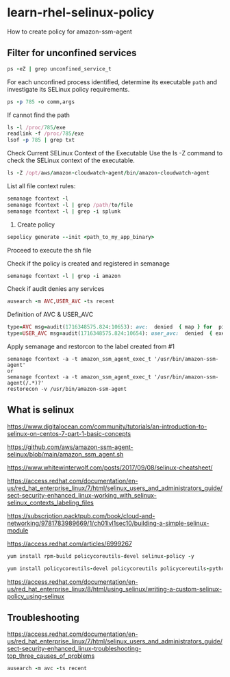 # learn-rhel-selinux-policy
How to create policy for amazon-ssm-agent

## Filter for unconfined services
```ruby
ps -eZ | grep unconfined_service_t
```
For each unconfined process identified, determine its executable `path` and investigate its SELinux policy requirements.
```ruby
ps -p 785 -o comm,args
```
If cannot find the path
```ruby
ls -l /proc/785/exe
readlink -f /proc/785/exe
lsof -p 785 | grep txt
```
Check Current SELinux Context of the Executable
Use the ls -Z command to check the SELinux context of the executable.
```ruby
ls -Z /opt/aws/amazon-cloudwatch-agent/bin/amazon-cloudwatch-agent
```
List all file context rules:
```ruby
semanage fcontext -l
semanage fcontext -l | grep /path/to/file
semanage fcontext -l | grep -i splunk
```
1. Create policy
```ruby
sepolicy generate --init <path_to_my_app_binary>
```
Proceed to execute the sh file

Check if the policy is created and registered in semanage
```ruby
semanage fcontext -l | grep -i amazon
```
Check if audit denies any services
```ruby
ausearch -m AVC,USER_AVC -ts recent
```
Definition of AVC & USER_AVC
```ruby
type=AVC msg=audit(1716348575.824:10653): avc:  denied  { map } for  pid=11245 comm="ausearch" path="/var/log/audit/audit.log.25" dev="xvdu" ino=138 scontext=system_u:system_r:amazon_ssm_agent_t:s0 tcontext=system_u:object_r:auditd_log_t:s0 tclass=file permissive=1
type=USER_AVC msg=audit(1716348575.824:10654): user_avc:  denied  { execute } for  pid=11245 comm="example_app" path="/path/to/resource" scontext=unconfined_u:unconfined_r:unconfined_t:s0 tcontext=system_u:object_r:user_home_t:s0 tclass=file permissive=0
```
Apply semanage and restorcon to the label created from #1
```
semanage fcontext -a -t amazon_ssm_agent_exec_t '/usr/bin/amazon-ssm-agent'
or
semanage fcontext -a -t amazon_ssm_agent_exec_t '/usr/bin/amazon-ssm-agent(/.*)?'
restorecon -v /usr/bin/amazon-ssm-agent
```
## What is selinux
https://www.digitalocean.com/community/tutorials/an-introduction-to-selinux-on-centos-7-part-1-basic-concepts

https://github.com/aws/amazon-ssm-agent-selinux/blob/main/amazon_ssm_agent.sh

https://www.whitewinterwolf.com/posts/2017/09/08/selinux-cheatsheet/

https://access.redhat.com/documentation/en-us/red_hat_enterprise_linux/7/html/selinux_users_and_administrators_guide/sect-security-enhanced_linux-working_with_selinux-selinux_contexts_labeling_files

https://subscription.packtpub.com/book/cloud-and-networking/9781783989669/1/ch01lvl1sec10/building-a-simple-selinux-module

https://access.redhat.com/articles/6999267

```ruby
yum install rpm-build policycoreutils-devel selinux-policy -y
```
```ruby
yum install policycoreutils-devel policycoreutils policycoreutils-python selinux-policy selinux-policy-targeted libselinux-utils setroubleshoot-server setools setools-console mcstrans
```

https://access.redhat.com/documentation/en-us/red_hat_enterprise_linux/8/html/using_selinux/writing-a-custom-selinux-policy_using-selinux

## Troubleshooting
https://access.redhat.com/documentation/en-us/red_hat_enterprise_linux/7/html/selinux_users_and_administrators_guide/sect-security-enhanced_linux-troubleshooting-top_three_causes_of_problems

```ruby
ausearch -m avc -ts recent
```
